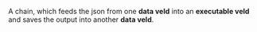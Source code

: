 A chain, which feeds the json from one **data veld** into an **executable veld** and saves the
output into another **data veld**.

